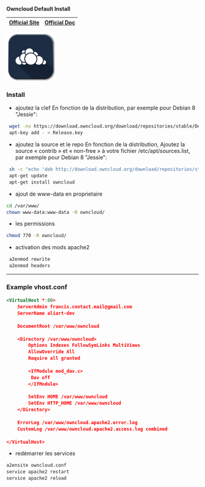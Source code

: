 **Owncloud Default Install**

| [Official Site ](https://owncloud.org/) | [Official Doc](https://doc.owncloud.org/) |
| :---: | :---: |

![](../logos/Owncloud-v1-128x128.png)

### Install

+ ajoutez la clef
En fonction de la distribution, par exemple pour Debian 8 "Jessie":
```bash
 wget -nv https://download.owncloud.org/download/repositories/stable/Debian_8.0/Release.key -O Release.key
 apt-key add - < Release.key
```

+ ajoutez la source et le repo
En fonction de la distribution, Ajoutez la source « contrib » et « non-free » à votre fichier /etc/apt/sources.list, par exemple pour Debian 8 "Jessie":
```bash
 sh -c "echo 'deb http://download.owncloud.org/download/repositories/stable/Debian_8.0/ /' > /etc/apt/sources.list.d/owncloud.list"
 apt-get update
 apt-get install owncloud
```

+ ajout de www-data en proprietaire
```bash
cd /var/www/
chown www-data:www-data -R owncloud/
```

+ les permissions
```bash
chmod 770 -R owncloud/
```

+ activation des mods apache2
```bash
 a2enmod rewrite
 a2enmod headers
```
***

### Example vhost.conf
```xml
<VirtualHost *:80>
	ServerAdmin francis.contact.mail@gmail.com
	ServerName aliart-dev

	DocumentRoot /var/www/owncloud

	<Directory /var/www/owncloud>
		Options Indexes FollowSymLinks MultiViews
		AllowOverride All
		Require all granted

		<IfModule mod_dav.c>
		 Dav off
		</IfModule>

		SetEnv HOME /var/www/owncloud
		SetEnv HTTP_HOME /var/www/owncloud
	</Directory>

	ErrorLog /var/www/owncloud.apache2.error.log
	CustomLog /var/www/owncloud.apache2.access.log combined

</VirtualHost>
```

+ redémarrer les services
```bash
a2ensite owncloud.conf
service apache2 restart
service apache2 reload
```
